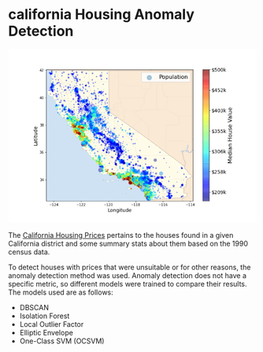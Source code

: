 # california Housing Anomaly Detection

![](./California_housing_plot.png)

The [California Housing Prices](https://www.kaggle.com/datasets/camnugent/california-housing-prices) pertains to the houses found in a given California district and some summary stats about them based on the 1990 census data.

To detect houses with prices that were unsuitable or for other reasons, the anomaly detection method was used. Anomaly detection does not have a specific metric, so different models were trained to compare their results. The models used are as follows:
- DBSCAN
- Isolation Forest
- Local Outlier Factor
- Elliptic Envelope
- One-Class SVM (OCSVM)
